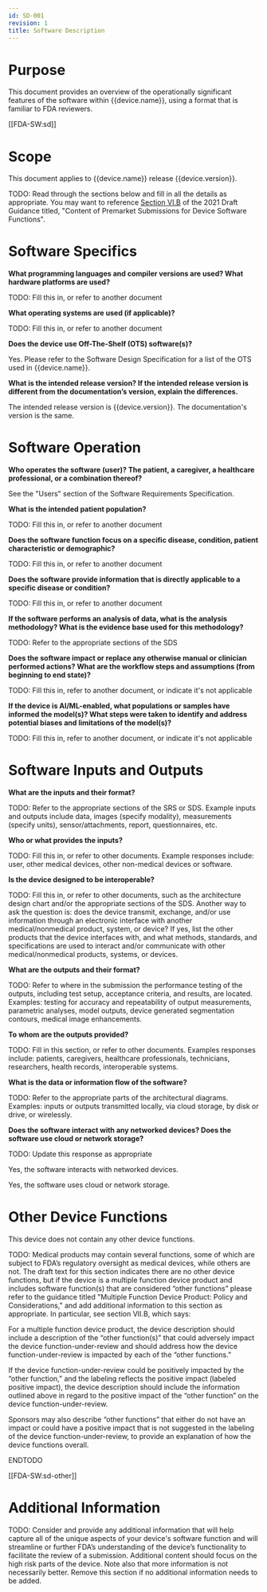 ```yaml
---
id: SD-001
revision: 1
title: Software Description
---
```


# Purpose

This document provides an overview of the operationally significant features of the software within {{device.name}},
using a format that is familiar to FDA reviewers.

[[FDA-SW:sd]]

# Scope

This document applies to {{device.name}} release {{device.version}}.

TODO: Read through the sections below and fill in all the details as appropriate. You may want to reference
[Section VI.B](https://innolitics.com/articles/premarket-submissions-for-device-software-functions/#b-software-description) 
of the 2021 Draft Guidance titled, "Content of Premarket Submissions for Device Software Functions".

# Software Specifics

**What programming languages and compiler versions are used? What hardware platforms are used?**

TODO: Fill this in, or refer to another document

**What operating systems are used (if applicable)?**

TODO: Fill this in, or refer to another document

**Does the device use Off-The-Shelf (OTS) software(s)?**

Yes. Please refer to the Software Design Specification for a list of the OTS used in {{device.name}}.

**What is the intended release version? If the intended release version is different from the documentation’s version,
explain the differences.**

The intended release version is {{device.version}}. The documentation's version is the same.

# Software Operation

**Who operates the software (user)? The patient, a caregiver, a healthcare professional, or a combination thereof?**

See the "Users" section of the Software Requirements Specification.

**What is the intended patient population?**

TODO: Fill this in, or refer to another document

**Does the software function focus on a specific disease, condition, patient characteristic or demographic?**

TODO: Fill this in, or refer to another document

**Does the software provide information that is directly applicable to a specific disease or condition?**

TODO: Fill this in, or refer to another document

**If the software performs an analysis of data, what is the analysis methodology? What is the evidence base used for 
this methodology?**

TODO: Refer to the appropriate sections of the SDS

**Does the software impact or replace any otherwise manual or clinician performed actions? What are the workflow steps 
and assumptions (from beginning to end state)?**

TODO: Fill this in, refer to another document, or indicate it's not applicable

**If the device is AI/ML-enabled, what populations or samples have informed the model(s)? What steps were taken to 
identify and address potential biases and limitations of the model(s)?**

TODO: Fill this in, refer to another document, or indicate it's not applicable

# Software Inputs and Outputs

**What are the inputs and their format?**

TODO: Refer to the appropriate sections of the SRS or SDS. Example inputs and outputs include data, images (specify 
modality), measurements (specify units), sensor/attachments, report, questionnaires, etc.

**Who or what provides the inputs?**

TODO: Fill this in, or refer to other documents. Example responses include: user, other medical devices, other 
non-medical devices or software.

**Is the device designed to be interoperable?**

TODO: Fill this in, or refer to other documents, such as the architecture design chart and/or the appropriate sections 
of the SDS. Another way to ask the question is: does the device transmit, exchange, and/or use information through an 
electronic interface with another medical/nonmedical product, system, or device? If yes, list the other products that 
the device interfaces with, and what methods, standards, and specifications are used to interact and/or communicate 
with other medical/nonmedical products, systems, or devices.

**What are the outputs and their format?**

TODO: Refer to where in the submission the performance testing of the outputs, including test setup, acceptance 
criteria, and results, are located. Examples: testing for accuracy and repeatability of output measurements, parametric
analyses, model outputs, device generated segmentation contours, medical image enhancements.

**To whom are the outputs provided?**

TODO: Fill in this section, or refer to other documents. Examples responses include: patients, caregivers, healthcare 
professionals, technicians, researchers, health records, interoperable systems.

**What is the data or information flow of the software?**

TODO: Refer to the appropriate parts of the architectural diagrams. Examples: inputs or outputs transmitted locally, 
via cloud storage, by disk or drive, or wirelessly.

**Does the software interact with any networked devices? Does the software use cloud or network storage?**

TODO: Update this response as appropriate

Yes, the software interacts with networked devices.

Yes, the software uses cloud or network storage.

# Other Device Functions

This device does not contain any other device functions.

TODO: Medical products may contain several functions, some of which are subject to FDA’s regulatory oversight as medical
devices, while others are not. The draft text for this section indicates there are no other device functions, but if 
the device is a multiple function device product and includes software function(s) that are considered “other functions”
please refer to the guidance titled "Multiple Function Device Product: Policy and Considerations," and add additional 
information to this section as appropriate. In particular, see section VII.B, which says:

For a multiple function device product, the device description should include a description of the “other function(s)” 
that could adversely impact the device function-under-review and should address how the device function-under-review is
impacted by each of the “other functions.”

If the device function-under-review could be positively impacted by the “other function,” and the labeling reflects the
positive impact (labeled positive impact), the device description should include the information outlined above in 
regard to the positive impact of the “other function” on the device function-under-review.

Sponsors may also describe “other functions” that either do not have an impact or could have a positive impact that is 
not suggested in the labeling of the device function-under-review, to provide an explanation of how the device functions
overall.

ENDTODO

[[FDA-SW:sd-other]]

# Additional Information

TODO: Consider and provide any additional information that will help capture all of the unique aspects of your device's
software function and will streamline or further FDA’s understanding of the device’s functionality to facilitate the 
review of a submission. Additional content should focus on the high risk parts of the device. Note also that more 
information is not necessarily better. Remove this section if no additional information needs to be added.